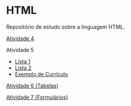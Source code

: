 # HTML
Repositório de estudo sobre a linguagem HTML.
<p><a href="https://stella-oliveira.github.io/HTML/Atividade%204/index.html" target="_blank">Atividade 4</a></p>
<p>Atividade 5</p>
  <ul>
    <li><a href="https://stella-oliveira.github.io/HTML/Atividade%205/lista-shopping.html" target="_blank">Lista 1</a></li>
    <li><a href="https://stella-oliveira.github.io/HTML/Atividade%205/lista-planeta.html" target="_blank">Lista 2</a></li>
    <li><a href="https://stella-oliveira.github.io/HTML/Atividade%205/curriculo.html" target="_blank">Exemplo de Currículo</a></li>
  </ul>
<p><a href="https://stella-oliveira.github.io/HTML/Atividade%206/tabelas.html" target="_blank">Atividade 6 (Tabelas)</a></p>
<p><a href="https://stella-oliveira.github.io/HTML/Atividade%207/formularios.html" target="_blank">Atividade 7 (Formulários)</a></p>

